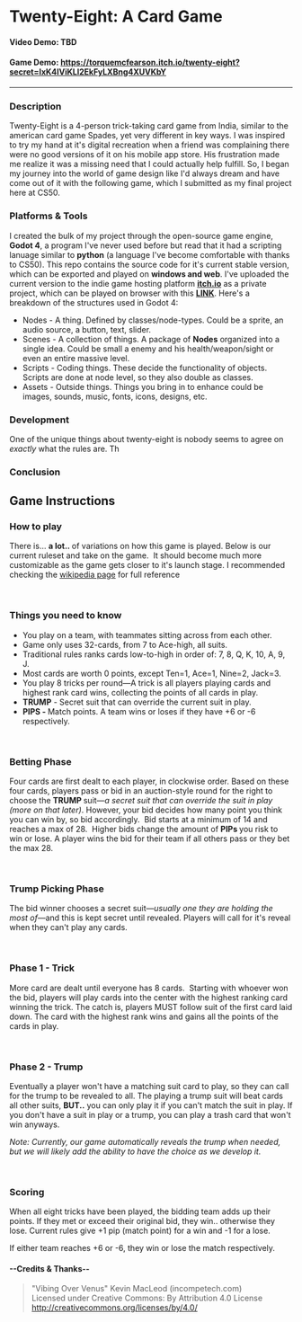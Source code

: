 # Twenty-Eight: A Card Game
#### Video Demo: TBD
#### Game Demo: https://torquemcfearson.itch.io/twenty-eight?secret=IxK4IViKLl2EkFyLXBng4XUVKbY

---
### Description
Twenty-Eight is a 4-person trick-taking card game from India, similar to the american card game Spades, yet very different in key ways.
I was inspired to try my hand at it's digital recreation when a friend was complaining there were no good versions of it on his mobile app store. His frustration made me realize it was a missing need that I could actually help fulfill. So, I began my journey into the world of game design like I'd always dream and have come out of it with the following game, which I submitted as my final project here at CS50.

### Platforms & Tools
I created the bulk of my project through the open-source game engine, **Godot 4**, a program I've never used before but read that it had a scripting lanuage similar to **python** (a language I've become comfortable with thanks to CS50). This repo contains the source code for it's current stable version, which can be exported and played on **windows and web**. I've uploaded the current version to the indie game hosting platform **[itch.io](https://www.itch.io)** as a private project, which can be played on browser with this **[LINK](https://torquemcfearson.itch.io/twenty-eight?secret=IxK4IViKLl2EkFyLXBng4XUVKbY)**.
Here's a breakdown of the structures used in Godot 4:
* Nodes - A thing. Defined by classes/node-types. Could be a sprite, an audio source, a button, text, slider.
* Scenes - A collection of things. A package of **Nodes** organized into a single idea. Could be small a enemy and his health/weapon/sight or even an entire massive level.
* Scripts - Coding things. These decide the functionality of objects. Scripts are done at node level, so they also double as classes. 
* Assets - Outside things. Things you bring in to enhance could be images, sounds, music, fonts, icons, designs, etc.


### Development
One of the unique things about twenty-eight is nobody seems to agree on *exactly* what the rules are. Th
### Conclusion
Game Instructions
---

<h3>How to play</h3>
<p>There is...&nbsp;<strong>a lot..&nbsp;</strong>of variations on how this game is played. Below is our current ruleset and take on the game. &nbsp;It should become much more customizable as the game gets closer to it's launch stage.&nbsp;I recommended checking the&nbsp;<a href="https://en.wikipedia.org/wiki/Twenty-eight_(card_game)" target="_blank">wikipedia page</a> for full reference</p>
<p><br></p>
<h3>Things you need to know</h3>
<ul><li>You play on a team, with&nbsp;teammates sitting across from each other.</li><li>Game only uses 32-cards, from 7 to Ace-high,&nbsp;all suits.</li><li>Traditional rules ranks cards low-to-high in order of: 7, 8, Q, K, 10, A, 9, J.</li><li>Most cards are worth 0 points, except Ten=1, Ace=1, Nine=2, Jack=3.</li><li>You play 8 tricks per round&mdash;A trick is all players playing cards and highest rank card wins, collecting the points of all cards in play.</li><li><strong>TRUMP</strong> - Secret suit that can override the current suit in play.</li><li><strong>PIPS -&nbsp;</strong>Match points. A team wins or loses if they have +6 or -6 respectively.</li></ul>
<p><br></p>
<h3>Betting Phase</h3>
<p>Four cards are first dealt to each player, in clockwise order.&nbsp;Based on these four cards, players pass or bid in an&nbsp;auction-style round for the right to choose the&nbsp;<strong>TRUMP&nbsp;</strong>suit&mdash;<em>a secret&nbsp;suit that can override the suit in play (more on that later)</em>. However, your bid decides how many point you think you can win by, so bid accordingly.&nbsp;&nbsp;Bid starts at a minimum of 14 and reaches a max of 28.&nbsp; Higher bids change&nbsp;the amount of <strong>PIPs </strong>you risk to win or lose.&nbsp;A player wins the bid for their team if all others pass or they bet the max 28.</p>
<p><br></p>
<h3>Trump Picking Phase</h3>
<p>The bid winner chooses a secret suit&mdash;<em>usually </em><em>one they are holding the most of&mdash;</em>and this is kept secret until revealed. Players will call for it's reveal when they can't play any cards.</p>
<p><br></p>
<h3>Phase 1 - Trick</h3>
<p>More card are dealt&nbsp;until everyone has 8 cards.&nbsp; Starting with whoever won the bid, players will play cards into the center with the highest ranking card winning the trick. The catch is, players MUST follow suit of the first card laid down. The card with the highest rank wins and gains all the points of the cards in play.</p>
<p><br></p>
<h3>Phase 2 - Trump</h3>
<p>Eventually a player won't have a matching suit card to play, so they can&nbsp;call for the trump to be revealed to all.&nbsp;The playing a trump suit will beat cards all other suits, <strong>BUT..</strong> you can only play it if you can't match the suit in play. If you don't have a suit in play or a trump, you can play a trash card that won't win anyways.</p>
<p><em>Note: Currently, our game automatically reveals the trump when needed, but we will likely add the ability to have the choice as we develop it.</em></p>
<p><br></p>
<h3>Scoring</h3>
<p>When all eight tricks have been played, the bidding team adds up their points. If they met or exceed their original bid, they win.. otherwise they lose. Current rules give +1 pip (match point) for a win and -1 for a lose.</p>
<p>If either team reaches +6 or -6, they win or lose the match respectively.</p>
<h4>--Credits & Thanks--</h4>
<blockquote>"Vibing Over Venus" Kevin MacLeod (incompetech.com)<br>Licensed under Creative Commons: By Attribution 4.0 License<br><a href="http://creativecommons.org/licenses/by/4.0/">http://creativecommons.org/licenses/by/4.0/</a></blockquote>
